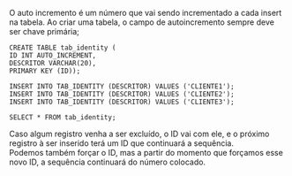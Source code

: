 O auto incremento é um número que vai sendo incrementado a cada insert na tabela. Ao criar uma tabela, o campo de autoincremento sempre deve ser chave primária;
```
CREATE TABLE tab_identity (
ID INT AUTO_INCREMENT,
DESCRITOR VARCHAR(20),
PRIMARY KEY (ID));

INSERT INTO TAB_IDENTITY (DESCRITOR) VALUES ('CLIENTE1');
INSERT INTO TAB_IDENTITY (DESCRITOR) VALUES ('CLIENTE2');
INSERT INTO TAB_IDENTITY (DESCRITOR) VALUES ('CLIENTE3');

SELECT * FROM tab_identity;
```
Caso algum registro venha a ser excluído, o ID vai com ele, e o próximo registro à ser inserido terá um ID que continuará a sequência.<br>
Podemos também forçar o ID, mas a partir do momento que forçamos esse novo ID, a sequência continuará do número colocado.